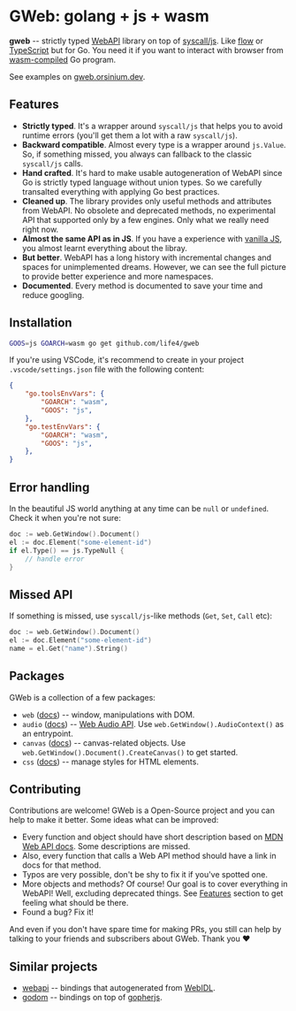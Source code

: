 # GWeb: golang + js + wasm

**gweb** -- strictly typed [WebAPI](https://en.wikipedia.org/wiki/Web_API) library on top of [syscall/js](https://golang.org/pkg/syscall/js/). Like [flow](https://github.com/facebook/flow) or [TypeScript](https://www.typescriptlang.org/) but for Go. You need it if you want to interact with browser from [wasm-compiled](https://github.com/golang/go/wiki/WebAssembly) Go program.

See examples on [gweb.orsinium.dev](https://gweb.orsinium.dev/).

## Features

+ **Strictly typed**. It's a wrapper around `syscall/js` that helps you to avoid runtime errors (you'll get them a lot with a raw `syscall/js`).
+ **Backward compatible**. Almost every type is a wrapper around `js.Value`. So, if something missed, you always can fallback to the classic `syscall/js` calls.
+ **Hand crafted**. It's hard to make usable autogeneration of WebAPI since Go is strictly typed language without union types. So we carefully transalted everything with applying Go best practices.
+ **Cleaned up**. The library provides only useful methods and attributes from WebAPI. No obsolete and deprecated methods, no experimental API that supported only by a few engines. Only what we really need right now.
+ **Almost the same API as in JS**. If you have a experience with [vanilla JS](https://stackoverflow.com/a/20435744), you almost learnt everything about the libray.
+ **But better**. WebAPI has a long history with incremental changes and spaces for unimplemented dreams. However, we can see the full picture to provide better experience and more namespaces.
+ **Documented**. Every method is documented to save your time and reduce googling.

## Installation

```bash
GOOS=js GOARCH=wasm go get github.com/life4/gweb
```

If you're using VSCode, it's recommend to create in your project `.vscode/settings.json` file with the following content:

```json
{
    "go.toolsEnvVars": {
        "GOARCH": "wasm",
        "GOOS": "js",
    },
    "go.testEnvVars": {
        "GOARCH": "wasm",
        "GOOS": "js",
    },
}
```

## Error handling

In the beautiful JS world anything at any time can be `null` or `undefined`. Check it when you're not sure:

```go
doc := web.GetWindow().Document()
el := doc.Element("some-element-id")
if el.Type() == js.TypeNull {
    // handle error
}
```

## Missed API

If something is missed, use `syscall/js`-like methods (`Get`, `Set`, `Call` etc):

```go
doc := web.GetWindow().Document()
el := doc.Element("some-element-id")
name = el.Get("name").String()
```

## Packages

GWeb is a collection of a few packages:

+ `web` ([docs](https://pkg.go.dev/github.com/life4/gweb/web?tab=doc)) -- window, manipulations with DOM.
+ `audio` ([docs](https://pkg.go.dev/github.com/life4/gweb/audio?tab=doc)) -- [Web Audio API](https://developer.mozilla.org/en-US/docs/Web/API/Web_Audio_API). Use `web.GetWindow().AudioContext()` as an entrypoint.
+ `canvas` ([docs](https://pkg.go.dev/github.com/life4/gweb/canvas?tab=doc)) -- canvas-related objects. Use `web.GetWindow().Document().CreateCanvas()` to get started.
+ `css` ([docs](https://pkg.go.dev/github.com/life4/gweb/css?tab=doc)) -- manage styles for HTML elements.

## Contributing

Contributions are welcome! GWeb is a Open-Source project and you can help to make it better. Some ideas what can be improved:

+ Every function and object should have short description based on [MDN Web API docs](https://developer.mozilla.org/en-US/docs/Web/API). Some descriptions are missed.
+ Also, every function that calls a Web API method should have a link in docs for that method.
+ Typos are very possible, don't be shy to fix it if you've spotted one.
+ More objects and methods? Of course! Our goal is to cover everything in WebAPI! Well, excluding deprecated things. See [Features](#features) section to get feeling what should be there.
+ Found a bug? Fix it!

And even if you don't have spare time for making PRs, you still can help by talking to your friends and subscribers about GWeb. Thank you :heart:

## Similar projects

+ [webapi](https://github.com/gowebapi/webapi/) -- bindings that autogenerated from [WebIDL](https://heycam.github.io/webidl/).
+ [godom](https://github.com/siongui/godom) -- bindings on top of [gopherjs](github.com/gopherjs/gopherjs/).
